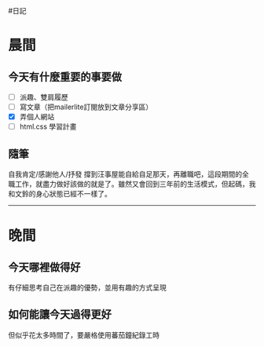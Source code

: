 #日記 
# 晨間

## 今天有什麼重要的事要做
- [ ] 派趣、雙肩履歷
- [ ] 寫文章（把mailerlite訂閱放到文章分享區）
- [x] 弄個人網站
- [ ] html.css 學習計畫

## 隨筆
自我肯定/感謝他人/抒發
撐到汪事屋能自給自足那天，再離職吧，這段期間的全職工作，就盡力做好該做的就是了。雖然又會回到三年前的生活模式，但起碼，我和文鈴的身心狀態已經不一樣了。

---

# 晚間

## 今天哪裡做得好
有仔細思考自己在派趣的優勢，並用有趣的方式呈現
## 如何能讓今天過得更好
但似乎花太多時間了，要嚴格使用蕃茄鐘紀錄工時